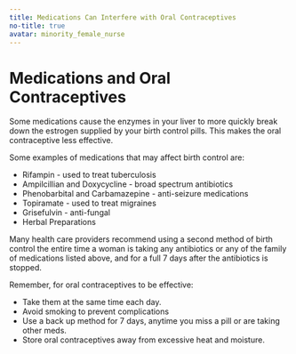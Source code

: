 ```yaml
---
title: Medications Can Interfere with Oral Contraceptives
no-title: true
avatar: minority_female_nurse
---
```


Medications and Oral Contraceptives
===================================

Some medications cause the enzymes in your liver to more quickly break
down the estrogen supplied by your birth control pills. This makes the
oral contraceptive less effective.

Some examples of medications that may affect birth control are:

- Rifampin - used to treat tuberculosis
- Ampilcillian and Doxycycline - broad spectrum antibiotics
- Phenobarbital and Carbamazepine - anti-seizure medications
- Topiramate - used to treat migraines
- Grisefulvin - anti-fungal
- Herbal Preparations

Many health care providers recommend using a second method of birth
control the entire time a woman is taking any antibiotics or any of the
family of medications listed above, and for a full 7 days after the
antibiotics is stopped.

Remember, for oral contraceptives to be effective:

- Take them at the same time each day.
- Avoid smoking to prevent complications
- Use a back up method for 7 days, anytime you miss a pill or are taking
  other meds.
- Store oral contraceptives away from excessive heat and moisture.

